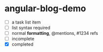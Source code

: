 # angular-blog-demo


- [ ] a task list item
- [ ] list syntax required
- [ ] normal **formatting**, @mentions, #1234 refs
- [ ] incomplete
- [x] completed
